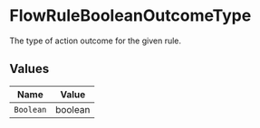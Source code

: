 # FlowRuleBooleanOutcomeType

The type of action outcome for the given rule.


## Values

| Name      | Value     |
| --------- | --------- |
| `Boolean` | boolean   |